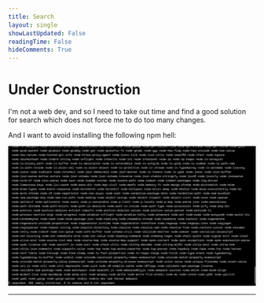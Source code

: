 ```yaml
---
title: Search
layout: single
showLastUpdated: False
readingTime: False
hideComments: True
---
```


# Under Construction

I'm not a web dev, and so I need to take out time and find a good solution for search which does not force me to do too many changes.

And I want to avoid installing the following npm hell:

![](index.assets/npm_hell.png)

---

